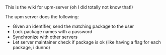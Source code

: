 This is the wiki for upm-server (oh I did totally not know that!)

The upm server does the following:
 * Given an identifier, send the matching package to the user
 * Lock package names with a password
 * Synchronize with other servers
 * Let server maintainer check if package is ok (like having a flag for each package, i dunno)